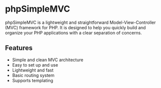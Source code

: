 # phpSimpleMVC

phpSimpleMVC is a lightweight and straightforward Model-View-Controller (MVC) framework for PHP. It is designed to help you quickly build and organize your PHP applications with a clear separation of concerns.

## Features

- Simple and clean MVC architecture
- Easy to set up and use
- Lightweight and fast
- Basic routing system
- Supports templating
